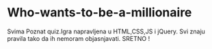# Who-wants-to-be-a-millionaire
Svima Poznat quiz.Igra napravljena u HTML,CSS,JS i jQuery.
Svi  znaju pravila tako da ih nemoram objasnjavati.
SRETNO !